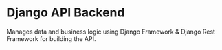 # Django API Backend

Manages data and business logic using Django Framework & Django Rest Framework for building the API.